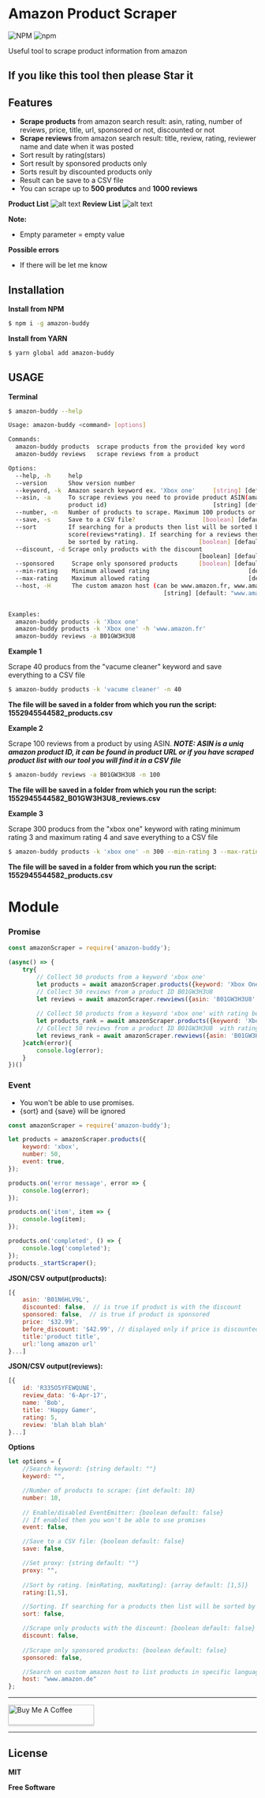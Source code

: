 
# Amazon Product Scraper
 ![NPM](https://img.shields.io/npm/l/amazon-buddy.svg?style=for-the-badge) ![npm](https://img.shields.io/npm/v/amazon-buddy.svg?style=for-the-badge)

Useful tool to scrape product information from amazon

## If you like this tool then please Star it

## Features
*   **Scrape products** from amazon search result: asin, rating, number of reviews, price, title, url, sponsored or not, discounted or not
*   **Scrape reviews** from amazon search result: title, review, rating, reviewer name and date when it was posted
*   Sort result by rating(stars)
*   Sort result by sponsored products only
*   Sorts result by discounted products only
*   Result can be save to a CSV file
*   You can scrape up to **500 produtcs** and **1000 reviews**

**Product List**
![alt text](https://i.imgur.com/ES5M4Rx.png)
**Review List**
![alt text](https://i.imgur.com/HuBW3rl.png)

**Note:**
*   Empty parameter = empty value

**Possible errors**
*   If there will be let me know

## Installation

**Install from NPM**
```sh
$ npm i -g amazon-buddy
```

**Install from YARN**
```sh
$ yarn global add amazon-buddy
```

## USAGE

**Terminal**

```sh
$ amazon-buddy --help

Usage: amazon-buddy <command> [options]

Commands:
  amazon-buddy products  scrape products from the provided key word
  amazon-buddy reviews   scrape reviews from a product

Options:
  --help, -h     help                                                  [boolean]
  --version      Show version number                                   [boolean]
  --keyword, -k  Amazon search keyword ex. 'Xbox one'     [string] [default: ""]
  --asin, -a     To scrape reviews you need to provide product ASIN(amazon
                 product id)                              [string] [default: ""]
  --number, -n   Number of products to scrape. Maximum 100 products or 300 reviews        [default: 10]
  --save, -s     Save to a CSV file?                   [boolean] [default: true]
  --sort         If searching for a products then list will be sorted by a higher
                 score(reviews*rating). If searching for a reviews then they will
                 be sorted by rating.                 [boolean] [default: false]
  --discount, -d Scrape only products with the discount
                                                      [boolean] [default: false]
  --sponsored     Scrape only sponsored products      [boolean] [default: false]
  --min-rating    Minimum allowed rating                            [default: 1]
  --max-rating    Maximum allowed rating                            [default: 5]
  --host, -H      The custom amazon host (can be www.amazon.fr, www.amazon.de, etc.)
                                            [string] [default: "www.amazon.com"]


Examples:
  amazon-buddy products -k 'Xbox one'
  amazon-buddy products -k 'Xbox one' -h 'www.amazon.fr'
  amazon-buddy reviews -a B01GW3H3U8
```

**Example 1**

Scrape 40 producs from the "vacume cleaner" keyword and save everything to a CSV file
```sh
$ amazon-buddy products -k 'vacume cleaner' -n 40
```
**The file will be saved in a folder from which you run the script:
1552945544582_products.csv**

**Example 2**

Scrape 100 reviews from a product by using ASIN.
***NOTE: ASIN is a uniq amazon product ID, it can be found in product URL or if you have scraped product list with our tool you will find it in a CSV file***
```sh
$ amazon-buddy reviews -a B01GW3H3U8 -n 100
```
**The file will be saved in a folder from which you run the script:
1552945544582_B01GW3H3U8_reviews.csv**

**Example 3**

Scrape 300 producs from the "xbox one" keyword with rating minimum rating 3 and maximum rating 4 and save everything to a CSV file
```sh
$ amazon-buddy products -k 'xbox one' -n 300 --min-rating 3 --max-rating 4
```
**The file will be saved in a folder from which you run the script:
1552945544582_products.csv**
# Module

### Promise
```javascript
const amazonScraper = require('amazon-buddy');

(async() => {
    try{
        // Collect 50 products from a keyword 'xbox one'
        let products = await amazonScraper.products({keyword: 'Xbox One', number: 50, save: true });
        // Collect 50 reviews from a product ID B01GW3H3U8
        let reviews = await amazonScraper.rewviews({asin: 'B01GW3H3U8', number: 50, save: true });
        
        // Collect 50 products from a keyword 'xbox one' with rating between 3-5 stars
        let products_rank = await amazonScraper.products({keyword: 'Xbox One', number: 50, rating:[3,5] });
        // Collect 50 reviews from a product ID B01GW3H3U8  with rating between 1-2 stars
        let reviews_rank = await amazonScraper.rewviews({asin: 'B01GW3H3U8', number: 50,  rating: [1,2] });
    }catch(error){
        console.log(error);
    }
})()
```

### Event
* You won't be able to use promises.
* {sort} and {save} will be ignored
```javascript
const amazonScraper = require('amazon-buddy');

let products = amazonScraper.products({
    keyword: 'xbox',
    number: 50,
    event: true,
});

products.on('error message', error => {
    console.log(error);
});

products.on('item', item => {
    console.log(item);
});

products.on('completed', () => {
    console.log('completed');
});
products._startScraper();
```
**JSON/CSV output(products):**
```javascript
[{
    asin: 'B01N6HLV9L',
    discounted: false,  // is true if product is with the discount
    sponsored: false,  // is true if product is sponsored
    price: '$32.99',
    before_discount: '$42.99', // displayed only if price is discounted
    title:'product title',
    url:'long amazon url'
}...]
```
**JSON/CSV output(reviews):**
```javascript
[{
    id: 'R335O5YFEWQUNE',
    review_data: '6-Apr-17',
    name: 'Bob',
    title: 'Happy Gamer',
    rating: 5,
    review: 'blah blah blah'
}...]
```

**Options**
```javascript
let options = {
    //Search keyword: {string default: ""}
    keyword: "",

    //Number of products to scrape: {int default: 10}
    number: 10,
    
    // Enable/disabled EventEmitter: {boolean default: false}
    // If enabled then you won't be able to use promises 
    event: false,

    //Save to a CSV file: {boolean default: false}
    save: false,

    //Set proxy: {string default: ""}
    proxy: "",
    
    //Sort by rating. [minRating, maxRating]: {array default: [1,5]}
    rating:[1,5],

    //Sorting. If searching for a products then list will be sorted by a higher score(number of reviews*rating). If searching for a reviews then they will be sorted by rating.: {boolean default: false}
    sort: false,

    //Scrape only products with the discount: {boolean default: false}
    discount: false,
    
    //Scrape only sponsored products: {boolean default: false}
    sponsored: false,

    //Search on custom amazon host to list products in specific language
    host: "www.amazon.de"
};
```

***
<a href="https://www.buymeacoffee.com/Usom2qC" target="_blank"><img src="https://cdn.buymeacoffee.com/buttons/default-blue.png" alt="Buy Me A Coffee" style="height: 41px !important;width: 174px !important;box-shadow: 0px 3px 2px 0px rgba(190, 190, 190, 0.5) !important;-webkit-box-shadow: 0px 3px 2px 0px rgba(190, 190, 190, 0.5) !important;" ></a>

----
License
----

**MIT**

**Free Software**
